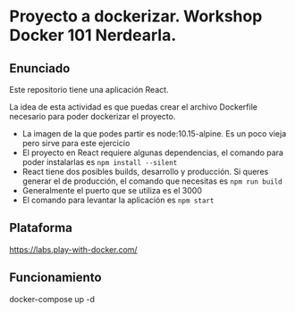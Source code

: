 # Proyecto a dockerizar. Workshop Docker 101 Nerdearla.

## Enunciado

Este repositorio tiene una aplicación React.

La idea de esta actividad es que puedas crear el archivo Dockerfile necesario para poder dockerizar el proyecto.

- La imagen de la que podes partir es node:10.15-alpine. Es un poco vieja pero sirve para este ejercicio
- El proyecto en React requiere algunas dependencias, el comando para poder instalarlas es `npm install --silent`
- React tiene dos posibles builds, desarrollo y producción. Si queres generar el de producción, el comando que necesitas es `npm run build`
- Generalmente el puerto que se utiliza es el 3000
- El comando para levantar la aplicación es `npm start`

## Plataforma

https://labs.play-with-docker.com/

## Funcionamiento 
docker-compose up -d 


